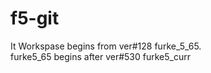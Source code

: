 # f5-git
It Workspase begins from ver#128 furke_5_65.  
furke5_65 begins after ver#530 furke5_curr 
